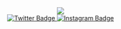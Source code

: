 <div id="header" align="center">
  <img src="https://giphy.com/gifs/pudgypenguins-ai-chatgpt-grok-Z3VgQu8hkVeB1bakS9"/>
</div>
<div id="badges" align="center">
 <a href="https://twitter.com/evalionceagain">
    <img src="https://img.shields.io/badge/twitter-pink?logo=twitter&logoColor=white&style=for-the-badge" alt="Twitter Badge"/>
  </a>
  <a href="https://www.instagram.com/evalionceagain/?next=%2F">
    <img src="https://img.shields.io/badge/instagram-pink?logo=instagram&logoColor=white&style=for-the-badge" alt="Instagram Badge"/>
  </a>
  
  </div>
 
